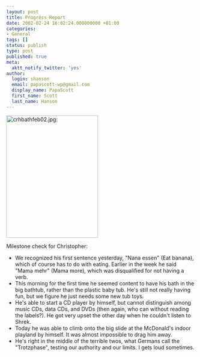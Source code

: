 ```yaml
---
layout: post
title: Progress Report
date: 2002-02-24 16:02:24.000000000 +01:00
categories:
- General
tags: []
status: publish
type: post
published: true
meta:
  aktt_notify_twitter: 'yes'
author:
  login: shanson
  email: papascott-wp@gmail.com
  display_name: PapaScott
  first_name: Scott
  last_name: Hanson
---
```

<p><img src="http://www.papascott.de/wordpress/wp-content/uploads/2002/02/crhbathfeb02.jpg" height="325" width="244" border="0" alt="crhbathfeb02.jpg: " /></p>
<p>Milestone check for Christopher:
<ul>
<li>We recognized his first sentence yesterday, "Nana essen" (Eat banana), which of course has to do with eating. Earlier in the week he said "Mama mehr" (Mama more), which was disqualified for not having a verb.
</li>
<li>This morning for the first time he seemed content to have his bath in the big bathtub, rather than the plastic baby tub. He's still not really having fun, but we figure he just needs some new tub toys.
</li>
<li>He's able to start a CD player by himself, but cannot distinguish among music CDs, data CDs, and DVDs (then again, who can without reading the labels?). He got very upset the other day when he couldn't listen to Shrek.
</li>
<li>Today he was able to climb onto the big slide at the McDonald's indoor playland by himself. It was almost impossible to drag him away.
</li>
<li>He's right in the middle of the terrible twos, what Germans call the "Trotzphase", testing our authority and our limits. I gets loud sometimes.
</li>
</ul>
